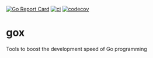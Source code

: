 [![Go Report Card](https://goreportcard.com/badge/github.com/bearchit/gox)](https://goreportcard.com/report/github.com/bearchit/gox)
[![ci](https://github.com/bearchit/gox/actions/workflows/ci.yml/badge.svg)](https://github.com/bearchit/gox/actions/workflows/ci.yml)
[![codecov](https://codecov.io/gh/bearchit/gox/branch/master/graph/badge.svg?token=H6MNWI1K2Q)](https://codecov.io/gh/bearchit/gox)

# gox

Tools to boost the development speed of Go programming
